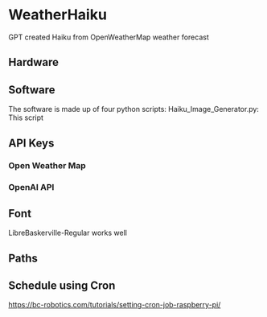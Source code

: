 # WeatherHaiku

GPT created Haiku from OpenWeatherMap weather forecast

## Hardware

## Software
The software is made up of four python scripts:
Haiku_Image_Generator.py: This script 

## API Keys
### Open Weather Map

### OpenAI API


## Font
LibreBaskerville-Regular works well

## Paths

## Schedule using Cron
https://bc-robotics.com/tutorials/setting-cron-job-raspberry-pi/

